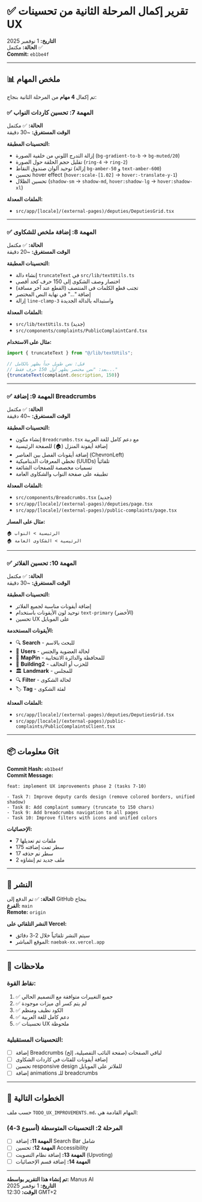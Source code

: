 # ✅ تقرير إكمال المرحلة الثانية من تحسينات UX

**التاريخ:** 1 نوفمبر 2025  
**الحالة:** مكتمل ✅  
**Commit:** `eb1be4f`

---

## 📊 ملخص المهام

تم إكمال **4 مهام** من المرحلة الثانية بنجاح:

### ✅ المهمة 7: تحسين كاردات النواب
**الحالة:** ✅ مكتمل  
**الوقت المستغرق:** ~30 دقيقة

**التحسينات المطبقة:**
- إزالة التدرج اللوني من خلفية الصورة (`bg-gradient-to-b` → `bg-muted/20`)
- تقليل حجم الحلقة حول الصورة (`ring-4` → `ring-2`)
- توحيد ألوان صندوق النقاط (إزالة `bg-amber-50` و `text-amber-600`)
- تحسين hover effect (`hover:scale-[1.02]` → `hover:-translate-y-1`)
- تحسين الظلال (`shadow-sm` → `shadow-md`, `hover:shadow-lg` → `hover:shadow-xl`)

**الملفات المعدلة:**
- `src/app/[locale]/(external-pages)/deputies/DeputiesGrid.tsx`

---

### ✅ المهمة 8: إضافة ملخص للشكاوى
**الحالة:** ✅ مكتمل  
**الوقت المستغرق:** ~20 دقيقة

**التحسينات المطبقة:**
- إنشاء دالة `truncateText` في `src/lib/textUtils.ts`
- اختصار وصف الشكوى إلى 150 حرف كحد أقصى
- تجنب قطع الكلمات في المنتصف (القطع عند آخر مسافة)
- إضافة "..." في نهاية النص المختصر
- إزالة `line-clamp-3` واستبداله بالدالة الجديدة

**الملفات المعدلة:**
- `src/lib/textUtils.ts` (جديد)
- `src/components/complaints/PublicComplaintCard.tsx`

**مثال على الاستخدام:**
```typescript
import { truncateText } from "@/lib/textUtils";

// قبل: نص طويل جداً يظهر بالكامل
// بعد: "نص مختصر يظهر أول 150 حرف فقط..."
{truncateText(complaint.description, 150)}
```

---

### ✅ المهمة 9: إضافة Breadcrumbs
**الحالة:** ✅ مكتمل  
**الوقت المستغرق:** ~40 دقيقة

**التحسينات المطبقة:**
- إنشاء مكون `Breadcrumbs.tsx` مع دعم كامل للغة العربية
- إضافة أيقونة المنزل (🏠) للصفحة الرئيسية
- إضافة أيقونات الفصل بين العناصر (ChevronLeft)
- تخطي المعرفات الديناميكية (UUIDs) تلقائياً
- تسميات مخصصة للصفحات الشائعة
- تطبيقه على صفحة النواب والشكاوى العامة

**الملفات المعدلة:**
- `src/components/Breadcrumbs.tsx` (جديد)
- `src/app/[locale]/(external-pages)/deputies/page.tsx`
- `src/app/[locale]/(external-pages)/public-complaints/page.tsx`

**مثال على المسار:**
```
🏠 الرئيسية > النواب
🏠 الرئيسية > الشكاوى العامة
```

---

### ✅ المهمة 10: تحسين الفلاتر
**الحالة:** ✅ مكتمل  
**الوقت المستغرق:** ~30 دقيقة

**التحسينات المطبقة:**
- إضافة أيقونات مناسبة لجميع الفلاتر
- توحيد لون الأيقونات باستخدام `text-primary` (الأخضر)
- تحسين UX على الموبايل

**الأيقونات المستخدمة:**
- 🔍 **Search** - للبحث بالاسم
- 👥 **Users** - لحالة العضوية والجنس
- 📍 **MapPin** - للمحافظة والدائرة الانتخابية
- 🏢 **Building2** - للحزب أو التحالف
- 🏛️ **Landmark** - للمجلس
- 🔍 **Filter** - لحالة الشكوى
- 🏷️ **Tag** - لفئة الشكوى

**الملفات المعدلة:**
- `src/app/[locale]/(external-pages)/deputies/DeputiesGrid.tsx`
- `src/app/[locale]/(external-pages)/public-complaints/PublicComplaintsClient.tsx`

---

## 📦 معلومات Git

**Commit Hash:** `eb1be4f`  
**Commit Message:**
```
feat: implement UX improvements phase 2 (tasks 7-10)

- Task 7: Improve deputy cards design (remove colored borders, unified shadow)
- Task 8: Add complaint summary (truncate to 150 chars)
- Task 9: Add breadcrumbs navigation to all pages
- Task 10: Improve filters with icons and unified colors
```

**الإحصائيات:**
- 7 ملفات تم تعديلها
- 175 سطر تمت إضافته
- 17 سطر تم حذفه
- 2 ملف جديد تم إنشاؤه

---

## 🚀 النشر

**الحالة:** ✅ تم الدفع إلى GitHub بنجاح  
**الفرع:** `main`  
**Remote:** `origin`

**النشر التلقائي على Vercel:**
- سيتم النشر تلقائياً خلال 2-3 دقائق
- الموقع المباشر: `naebak-xx.vercel.app`

---

## 📝 ملاحظات

### نقاط القوة:
1. ✅ جميع التغييرات متوافقة مع التصميم الحالي
2. ✅ لم يتم كسر أي ميزات موجودة
3. ✅ الكود نظيف ومنظم
4. ✅ دعم كامل للغة العربية
5. ✅ تحسينات UX ملحوظة

### التحسينات المستقبلية:
- [ ] إضافة Breadcrumbs لباقي الصفحات (صفحة النائب التفصيلية، إلخ)
- [ ] إضافة أيقونات للفئات في كاردات الشكاوى
- [ ] تحسين responsive design للفلاتر على الموبايل
- [ ] إضافة animations للـ breadcrumbs

---

## 🎯 الخطوات التالية

حسب ملف `TODO_UX_IMPROVEMENTS.md`، المهام القادمة هي:

### المرحلة 2: التحسينات المتوسطة (أسبوع 3-4)
- [ ] **المهمة 11:** إضافة Search Bar شامل
- [ ] **المهمة 12:** تحسين Accessibility
- [ ] **المهمة 13:** إضافة نظام التصويت (Upvoting)
- [ ] **المهمة 14:** إضافة قسم الإحصائيات

---

**تم إنشاء هذا التقرير بواسطة:** Manus AI  
**التاريخ:** 1 نوفمبر 2025  
**الوقت:** 12:30 GMT+2
